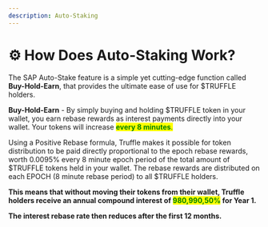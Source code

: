 ```yaml
---
description: Auto-Staking
---
```


# ⚙ How Does Auto-Staking Work?

The SAP Auto-Stake feature is a simple yet cutting-edge function called **Buy-Hold-Earn**, that provides the ultimate ease of use for $TRUFFLE holders.

**Buy-Hold-Earn** - By simply buying and holding $TRUFFLE token in your wallet, you earn rebase rewards as interest payments directly into your wallet. Your tokens will increase <mark style="color:green;">**every 8 minutes**</mark><mark style="color:green;">.</mark>

Using a Positive Rebase formula, Truffle makes it possible for token distribution to be paid directly proportional to the epoch rebase rewards, worth 0.0095% every 8 minute epoch period of the total amount of $TRUFFLE tokens held in your wallet. The rebase rewards are distributed on each EPOCH (8 minute rebase period) to all $TRUFFLE holders.

**This means that without moving their tokens from their wallet, Truffle holders receive an annual compound interest of **<mark style="color:green;">**980,990,50%**</mark>** for Year 1.**

**The interest rebase rate then reduces after the first 12 months.**
